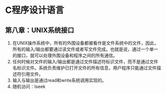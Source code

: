 # C程序设计语言

## 第八章：UNIX系统接口

1. 在UNIX操作系统中，所有的外围设备都被看作是文件系统中的文件，因此，所有的输入/输出都要通过读文件或者写文件完成。也就是说，通过一个单一的接口，就可以处理外围设备和程序之间的所有通信。
2. 任何时候对文件的输入/输出都是通过文件描述符标识文件，而不是通过文件名标识文件。系统负责维护已打开文件的所有信息，用户程序只能通过文件描述符引用文件。
3. 输入与输出是通过read和write系统调用实现的。
4. 随机访问：lseek